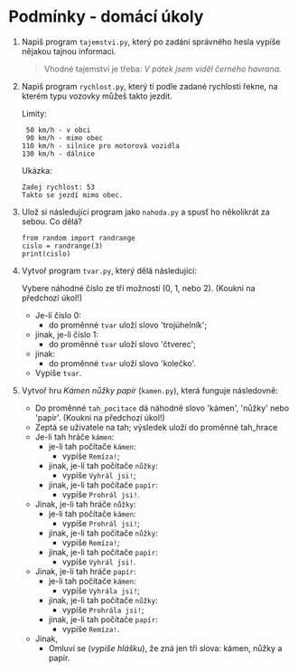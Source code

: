 # Podmínky - domácí úkoly


1. Napiš program `tajemstvi.py`, který po zadání správného hesla vypíše nějakou tajnou informaci.

   > Vhodné tajemství je třeba: *V pátek jsem viděl černého havrana.*

1. Napiš program `rychlost.py`, který ti podle zadané rychlosti řekne, na kterém typu vozovky
   můžeš takto jezdit.

   Limity:

        50 km/h - v obci
        90 km/h - mimo obec
       110 km/h - silnice pro motorová vozidla
       130 km/h - dálnice

   Ukázka:

       Zadej rychlost: 53
       Takto se jezdí mimo obec.

1. Ulož si následující program jako `nahoda.py` a spusť ho několikrát za sebou.
   Co dělá?

       from random import randrange
       cislo = randrange(3)
       print(cislo)

1. Vytvoř program `tvar.py`, který dělá následující:

    Vybere náhodné číslo ze tří možností (0, 1, nebo 2). (Koukni na předchozí úkol!)

    * Je-li číslo 0:
      * do proměnné `tvar` uloží slovo 'trojúhelník';
    * jinak, je-li číslo 1:
      * do proměnné `tvar` uloží slovo 'čtverec';
    * jinak:
      * do proměnné `tvar` uloží slovo 'kolečko'.
    * Vypíše `tvar`.

1. Vytvoř hru *Kámen nůžky papír* (`kamen.py`), která funguje následovně:
   * Do proměnné `tah_pocitace` dá náhodně slovo 'kámen', 'nůžky' nebo 'papír'. (Koukni na předchozí úkol!)
   * Zeptá se uživatele na tah; výsledek uloží do proměnné tah_hrace
   * Je-li tah hráče `kámen`:
     * je-li tah počítače `kámen`:
       * vypíše `Remíza!`;
     * jinak, je-li tah počítače `nůžky`:
       * vypíše `Vyhrál jsi!`;
     * jinak, je-li tah počítače `papír`:
       * vypíše `Prohrál jsi!`.
   * Jinak, je-li tah hráče `nůžky`:
     * je-li tah počítače `kámen`:
       * vypíše `Prohrál jsi!`;
     * jinak, je-li tah počítače `nůžky`:
       * vypíše `Remíza!`;
     * jinak, je-li tah počítače `papír`:
       * vypíše `Vyhrál jsi!`.
   * Jinak, je-li tah hráče `papír`:
     * je-li tah počítače `kámen`:
       * vypíše `Vyhrála jsi!`;
     * jinak, je-li tah počítače `nůžky`:
       * vypíše `Prohrála jsi!`;
     * jinak, je-li tah počítače `papír`:
       * vypíše `Remíza!`.
   * Jinak,
     * Omluví se (*vypíše hlášku*), že zná jen tři slova: kámen, nůžky a papír.
